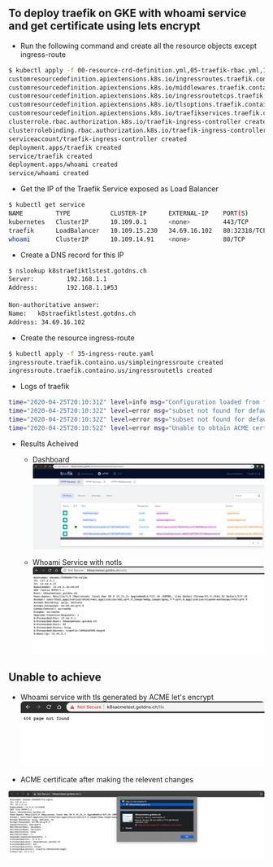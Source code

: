 ## To deploy traefik on GKE with whoami service and get certificate using lets encrypt


- Run the following command and create all the resource objects except ingress-route

```bash
$ kubectl apply -f 00-resource-crd-definition.yml,05-traefik-rbac.yml,10-service-account.yaml,15-traefik-deployment.yaml,20-traefik-service.yaml,25-whoami-deployment.yaml,30-whoami-service.yaml
customresourcedefinition.apiextensions.k8s.io/ingressroutes.traefik.containo.us created
customresourcedefinition.apiextensions.k8s.io/middlewares.traefik.containo.us created
customresourcedefinition.apiextensions.k8s.io/ingressroutetcps.traefik.containo.us created
customresourcedefinition.apiextensions.k8s.io/tlsoptions.traefik.containo.us created
customresourcedefinition.apiextensions.k8s.io/traefikservices.traefik.containo.us created
clusterrole.rbac.authorization.k8s.io/traefik-ingress-controller created
clusterrolebinding.rbac.authorization.k8s.io/traefik-ingress-controller created
serviceaccount/traefik-ingress-controller created
deployment.apps/traefik created
service/traefik created
deployment.apps/whoami created
service/whoami created
```

- Get the IP of the Traefik Service exposed as Load Balancer
```bash
$ kubectl get service
NAME         TYPE           CLUSTER-IP      EXTERNAL-IP    PORT(S)                                     AGE
kubernetes   ClusterIP      10.109.0.1      <none>         443/TCP                                     6h16m
traefik      LoadBalancer   10.109.15.230   34.69.16.102   80:32318/TCP,443:32634/TCP,8080:32741/TCP   70s
whoami       ClusterIP      10.109.14.91    <none>         80/TCP                                      70s
```


- Create a DNS record for this IP
```bash
$ nslookup k8straefiktlstest.gotdns.ch
Server:         192.168.1.1
Address:        192.168.1.1#53

Non-authoritative answer:
Name:   k8straefiktlstest.gotdns.ch
Address: 34.69.16.102
```

- Create the resource ingress-route
```bash
$ kubectl apply -f 35-ingress-route.yaml
ingressroute.traefik.containo.us/simpleingressroute created
ingressroute.traefik.containo.us/ingressroutetls created
```

- Logs of traefik
```bash
time="2020-04-25T20:10:31Z" level=info msg="Configuration loaded from flags."
time="2020-04-25T20:10:32Z" level=error msg="subset not found for default/whoami" providerName=kubernetescrd ingress=simpleingressroute namespace=default
time="2020-04-25T20:10:32Z" level=error msg="subset not found for default/whoami" providerName=kubernetescrd ingress=ingressroutetls namespace=default
time="2020-04-25T20:10:52Z" level=error msg="Unable to obtain ACME certificate for domains \"k8straefiktlstest.gotdns.ch\": unable to generate a certificate for the domains [k8straefiktlstest.gotdns.ch]: acme: Error -> One or more domains had a problem:\n[k8straefiktlstest.gotdns.ch] acme: error: 400 :: urn:ietf:params:acme:error:connection :: Timeout during connect (likely firewall problem), url: \n" routerName=default-ingressroutetls-08dd2bb9eecaa72a6606@kubernetescrd rule="Host(`k8straefiktlstest.gotdns.ch`) && PathPrefix(`/tls`)" providerName=default.acme
```


- Results Acheived
    - Dashboard
![](.ReadMe_images/dashboard.png)

    - Whoami Service with notls
![](.ReadMe_images/whoami-server-notls.png)


## Unable to achieve
- Whoami service with tls generated by ACME let's encrypt
![](.ReadMe_images/unsuccessful-output-tls-try.png)


- ACME certificate after making the relevent changes

![](.ReadMe_images/ACME-cert-tls.png)
    
